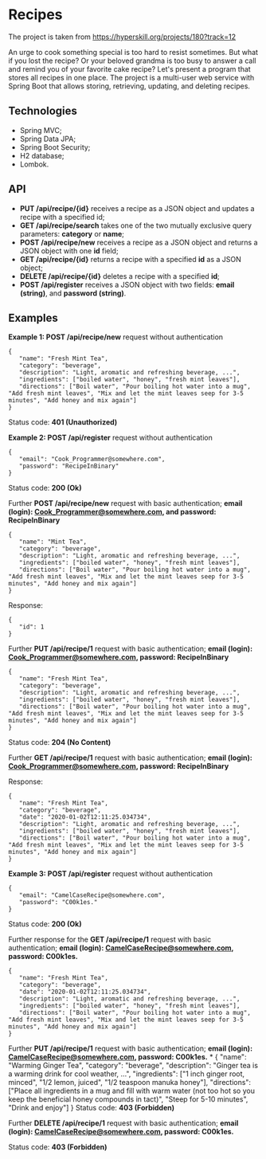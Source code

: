 # Recipes

The project is taken from https://hyperskill.org/projects/180?track=12

An urge to cook something special is too hard to resist sometimes. But what if you lost the recipe? 
Or your beloved grandma is too busy to answer a call and remind you of your favorite cake recipe? 
Let's present a program that stores all recipes in one place. 
The project is a multi-user web service with Spring Boot that allows storing, retrieving, updating, and deleting recipes.

## Technologies
- Spring MVC;
- Spring Data JPA;
- Spring Boot Security; 
- H2 database;
- Lombok.

## API
- **PUT /api/recipe/{id}** receives a recipe as a JSON object and updates a recipe with a specified id;
- **GET /api/recipe/search** takes one of the two mutually exclusive query parameters: **category** or **name**;
- **POST /api/recipe/new** receives a recipe as a JSON object and returns a JSON object with one **id** field;
- **GET /api/recipe/{id}** returns a recipe with a specified **id** as a JSON object;
- **DELETE /api/recipe/{id}** deletes a recipe with a specified **id**;
- **POST /api/register** receives a JSON object with two fields: **email (string)**, and **password (string)**.

## Examples
**Example 1: POST /api/recipe/new** request without authentication

    {
       "name": "Fresh Mint Tea",
       "category": "beverage",
       "description": "Light, aromatic and refreshing beverage, ...",
       "ingredients": ["boiled water", "honey", "fresh mint leaves"],
       "directions": ["Boil water", "Pour boiling hot water into a mug", "Add fresh mint leaves", "Mix and let the mint leaves seep for 3-5 minutes", "Add honey and mix again"]
    }
  
Status code: **401 (Unauthorized)**

**Example 2: POST /api/register** request without authentication

    {
       "email": "Cook_Programmer@somewhere.com",
       "password": "RecipeInBinary"
    }
Status code: **200 (Ok)**

Further **POST /api/recipe/new** request with basic authentication; **email (login): Cook_Programmer@somewhere.com, and password: RecipeInBinary**

    {
       "name": "Mint Tea",
       "category": "beverage",
       "description": "Light, aromatic and refreshing beverage, ...",
       "ingredients": ["boiled water", "honey", "fresh mint leaves"],
       "directions": ["Boil water", "Pour boiling hot water into a mug", "Add fresh mint leaves", "Mix and let the mint leaves seep for 3-5 minutes", "Add honey and mix again"]
    }
Response:

    {
       "id": 1
    }
Further **PUT /api/recipe/1** request with basic authentication; **email (login): Cook_Programmer@somewhere.com, password: RecipeInBinary**

    {
       "name": "Fresh Mint Tea",
       "category": "beverage",
       "description": "Light, aromatic and refreshing beverage, ...",
       "ingredients": ["boiled water", "honey", "fresh mint leaves"],
       "directions": ["Boil water", "Pour boiling hot water into a mug", "Add fresh mint leaves", "Mix and let the mint leaves seep for 3-5 minutes", "Add honey and mix again"]
    }
Status code: **204 (No Content)**

Further **GET /api/recipe/1** request with basic authentication; **email (login): Cook_Programmer@somewhere.com, password: RecipeInBinary**

Response:

    {
       "name": "Fresh Mint Tea",
       "category": "beverage",
       "date": "2020-01-02T12:11:25.034734",
       "description": "Light, aromatic and refreshing beverage, ...",
       "ingredients": ["boiled water", "honey", "fresh mint leaves"],
       "directions": ["Boil water", "Pour boiling hot water into a mug", "Add fresh mint leaves", "Mix and let the mint leaves seep for 3-5 minutes", "Add honey and mix again"]
    }
**Example 3: POST /api/register** request without authentication

    {
       "email": "CamelCaseRecipe@somewhere.com",
       "password": "C00k1es."
    }
Status code: **200 (Ok)**

Further response for the **GET /api/recipe/1** request with basic authentication; **email (login): CamelCaseRecipe@somewhere.com, password: C00k1es.**

    {
       "name": "Fresh Mint Tea",
       "category": "beverage",
       "date": "2020-01-02T12:11:25.034734",
       "description": "Light, aromatic and refreshing beverage, ...",
       "ingredients": ["boiled water", "honey", "fresh mint leaves"],
       "directions": ["Boil water", "Pour boiling hot water into a mug", "Add fresh mint leaves", "Mix and let the mint leaves seep for 3-5 minutes", "Add honey and mix again"]
    }
Further **PUT /api/recipe/1** request with basic authentication; **email (login): CamelCaseRecipe@somewhere.com, password: C00k1es.**
*
    {
       "name": "Warming Ginger Tea",
       "category": "beverage",
       "description": "Ginger tea is a warming drink for cool weather, ...",
       "ingredients": ["1 inch ginger root, minced", "1/2 lemon, juiced", "1/2 teaspoon manuka honey"],
       "directions": ["Place all ingredients in a mug and fill with warm water (not too hot so you keep the beneficial honey compounds in tact)", "Steep for 5-10 minutes", "Drink and enjoy"]
    }
Status code: **403 (Forbidden)**

Further **DELETE /api/recipe/1** request with basic authentication; **email (login): CamelCaseRecipe@somewhere.com, password: C00k1es.**

Status code: **403 (Forbidden)**
